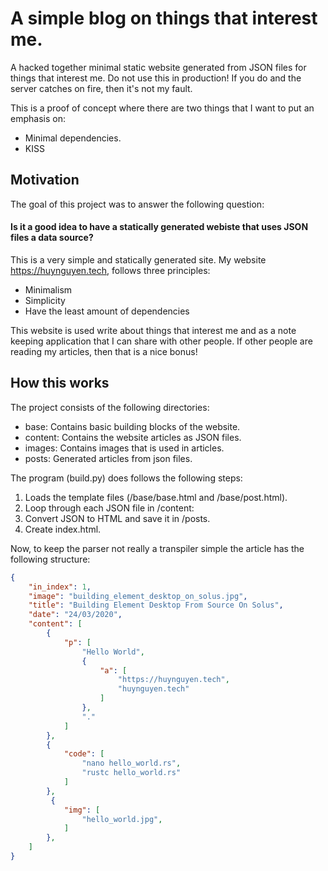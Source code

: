 # A simple blog on things that interest me. 

A hacked together minimal static website generated from JSON files for things that interest me.
Do not use this in production! If you do and the server catches on fire, then it's not my fault.

This is a proof of concept where there are two things that I want to put an emphasis on:
- Minimal dependencies.
- KISS

## Motivation
The goal of this project was to answer the following question:
#### Is it a good idea to have a statically generated webiste that uses JSON files a data source?

This is a very simple and statically generated site. My website https://huynguyen.tech, follows three principles:
- Minimalism
- Simplicity
- Have the least amount of dependencies

This website is used write about things that interest me and as a note keeping application that I can share with other people. If other people are reading my articles, then that is a nice bonus!

## How this works
The project consists of the following directories:
- base: Contains basic building blocks of the website.
- content: Contains the website articles as JSON files.
- images: Contains images that is used in articles.
- posts: Generated articles from json files.

The program (build.py) does follows the following steps:
1. Loads the template files (/base/base.html and /base/post.html).
2. Loop through each JSON file in /content:
3. Convert JSON to HTML and save it in /posts.
4. Create index.html.

Now, to keep the parser not really a transpiler simple the article has the following structure:
```json
{
    "in_index": 1,
    "image": "building_element_desktop_on_solus.jpg",
    "title": "Building Element Desktop From Source On Solus",
    "date": "24/03/2020",
    "content": [
        {
            "p": [
                "Hello World",
                {
                    "a": [
                        "https://huynguyen.tech",
                        "huynguyen.tech"
                    ]
                },
                "."
            ]
        },
        {
            "code": [
                "nano hello_world.rs",
                "rustc hello_world.rs"
            ]
        },
         {
            "img": [
                "hello_world.jpg",
            ]
        },
    ]
}
```

